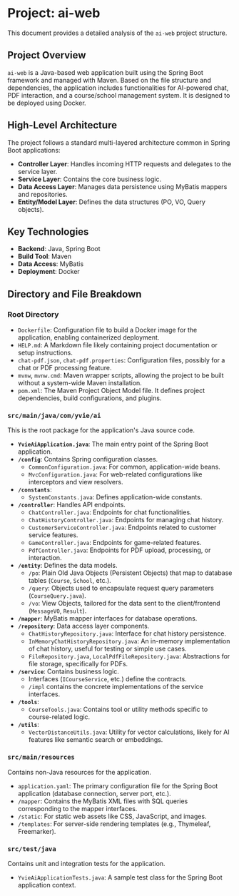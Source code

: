 # Project: ai-web

This document provides a detailed analysis of the `ai-web` project structure.

## Project Overview

`ai-web` is a Java-based web application built using the Spring Boot framework and managed with Maven. Based on the file structure and dependencies, the application includes functionalities for AI-powered chat, PDF interaction, and a course/school management system. It is designed to be deployed using Docker.

## High-Level Architecture

The project follows a standard multi-layered architecture common in Spring Boot applications:

-   **Controller Layer**: Handles incoming HTTP requests and delegates to the service layer.
-   **Service Layer**: Contains the core business logic.
-   **Data Access Layer**: Manages data persistence using MyBatis mappers and repositories.
-   **Entity/Model Layer**: Defines the data structures (PO, VO, Query objects).

## Key Technologies

-   **Backend**: Java, Spring Boot
-   **Build Tool**: Maven
-   **Data Access**: MyBatis
-   **Deployment**: Docker

## Directory and File Breakdown

### Root Directory

-   `Dockerfile`: Configuration file to build a Docker image for the application, enabling containerized deployment.
-   `HELP.md`: A Markdown file likely containing project documentation or setup instructions.
-   `chat-pdf.json`, `chat-pdf.properties`: Configuration files, possibly for a chat or PDF processing feature.
-   `mvnw`, `mvnw.cmd`: Maven wrapper scripts, allowing the project to be built without a system-wide Maven installation.
-   `pom.xml`: The Maven Project Object Model file. It defines project dependencies, build configurations, and plugins.

### `src/main/java/com/yvie/ai`

This is the root package for the application's Java source code.

-   **`YvieAiApplication.java`**: The main entry point of the Spring Boot application.
-   **`/config`**: Contains Spring configuration classes.
    -   `CommonConfiguration.java`: For common, application-wide beans.
    -   `MvcConfiguration.java`: For web-related configurations like interceptors and view resolvers.
-   **`/constants`**:
    -   `SystemConstants.java`: Defines application-wide constants.
-   **`/controller`**: Handles API endpoints.
    -   `ChatController.java`: Endpoints for chat functionalities.
    -   `ChatHistoryController.java`: Endpoints for managing chat history.
    -   `CustomerServiceController.java`: Endpoints related to customer service features.
    -   `GameController.java`: Endpoints for game-related features.
    -   `PdfController.java`: Endpoints for PDF upload, processing, or interaction.
-   **`/entity`**: Defines the data models.
    -   `/po`: Plain Old Java Objects (Persistent Objects) that map to database tables (`Course`, `School`, etc.).
    -   `/query`: Objects used to encapsulate request query parameters (`CourseQuery.java`).
    -   `/vo`: View Objects, tailored for the data sent to the client/frontend (`MessageVO`, `Result`).
-   **`/mapper`**: MyBatis mapper interfaces for database operations.
-   **`/repository`**: Data access layer components.
    -   `ChatHistoryRepository.java`: Interface for chat history persistence.
    -   `InMemoryChatHistoryRepository.java`: An in-memory implementation of chat history, useful for testing or simple use cases.
    -   `FileRepository.java`, `LocalPdfFileRepository.java`: Abstractions for file storage, specifically for PDFs.
-   **`/service`**: Contains business logic.
    -   Interfaces (`ICourseService`, etc.) define the contracts.
    -   `/impl` contains the concrete implementations of the service interfaces.
-   **`/tools`**:
    -   `CourseTools.java`: Contains tool or utility methods specific to course-related logic.
-   **`/utils`**:
    -   `VectorDistanceUtils.java`: Utility for vector calculations, likely for AI features like semantic search or embeddings.

### `src/main/resources`

Contains non-Java resources for the application.

-   `application.yaml`: The primary configuration file for the Spring Boot application (database connection, server port, etc.).
-   `/mapper`: Contains the MyBatis XML files with SQL queries corresponding to the mapper interfaces.
-   `/static`: For static web assets like CSS, JavaScript, and images.
-   `/templates`: For server-side rendering templates (e.g., Thymeleaf, Freemarker).

### `src/test/java`

Contains unit and integration tests for the application.

-   `YvieAiApplicationTests.java`: A sample test class for the Spring Boot application context.
